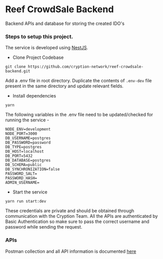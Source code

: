 # Reef CrowdSale Backend

Backend APIs and database for storing the created IDO's


### Steps to setup this project.

The service is developed using [NestJS](https://nestjs.com/).

- Clone Project Codebase

```
git clone https://github.com/cryption-network/reef-crowdsale-backend.git
```

Add a .env file in root directory. Duplicate the contents of `.env-dev` file present in the same directory and update relevant fields.

- Install dependencies

```shell script
yarn
```

The following variables in the .env file need to be updated/checked for running the service -

```
NODE_ENV=development
NODE_PORT=3000
DB_USERNAME=postgres
DB_PASSWORD=password
DB_TYPE=postgres
DB_HOST=localhost
DB_PORT=5432
DB_DATABASE=postgres
DB_SCHEMA=public
DB_SYNCHRONIZATION=false
PASSWORD_SALT=
PASSWORD_HASH=
ADMIN_USERNAME=
```

- Start the service

```shell script
yarn run start:dev
```


These credentials are private and should be obtained through communication with the Cryption Team.
All the APIs are authenticated by Basic Authentication so make sure to pass the correct username and password while sending the request.


### APIs

Postman collection and all API information is documented [here](https://documenter.getpostman.com/view/16998838/2s93Xwyj51)
